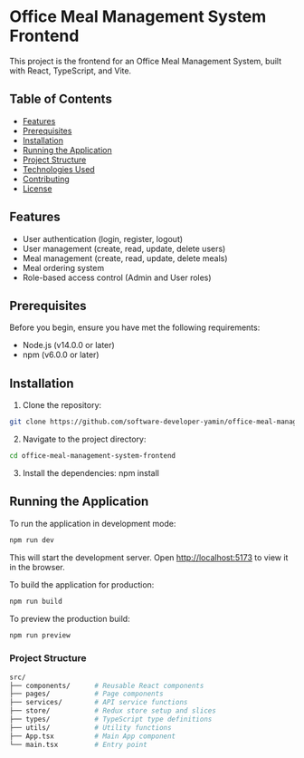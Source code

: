 # Office Meal Management System Frontend

This project is the frontend for an Office Meal Management System, built with React, TypeScript, and Vite.

## Table of Contents

- [Features](#features)
- [Prerequisites](#prerequisites)
- [Installation](#installation)
- [Running the Application](#running-the-application)
- [Project Structure](#project-structure)
- [Technologies Used](#technologies-used)
- [Contributing](#contributing)
- [License](#license)

## Features

- User authentication (login, register, logout)
- User management (create, read, update, delete users)
- Meal management (create, read, update, delete meals)
- Meal ordering system
- Role-based access control (Admin and User roles)

## Prerequisites

Before you begin, ensure you have met the following requirements:

- Node.js (v14.0.0 or later)
- npm (v6.0.0 or later)

## Installation

1. Clone the repository:

```bash
git clone https://github.com/software-developer-yamin/office-meal-management-system-frontend.git
```

2. Navigate to the project directory:

```bash
cd office-meal-management-system-frontend
```

3. Install the dependencies:
npm install

## Running the Application

To run the application in development mode:

```bash
npm run dev
```

This will start the development server. Open [http://localhost:5173](http://localhost:5173) to view it in the browser.

To build the application for production:
```bash
npm run build
```

To preview the production build:
```bash
npm run preview
```

### Project Structure

```bash
src/
├── components/      # Reusable React components
├── pages/           # Page components
├── services/        # API service functions
├── store/           # Redux store setup and slices
├── types/           # TypeScript type definitions
├── utils/           # Utility functions
├── App.tsx          # Main App component
└── main.tsx         # Entry point
```